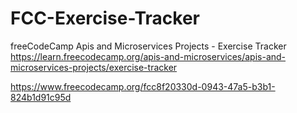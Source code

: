 # FCC-Exercise-Tracker
freeCodeCamp Apis and Microservices Projects - Exercise Tracker https://learn.freecodecamp.org/apis-and-microservices/apis-and-microservices-projects/exercise-tracker

https://www.freecodecamp.org/fcc8f20330d-0943-47a5-b3b1-824b1d91c95d
